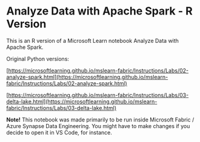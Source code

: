 # Analyze Data with Apache Spark - R Version
This is an R version of a Microsoft Learn notebook Analyze Data with Apache Spark.

Original Python versions:

[https://microsoftlearning.github.io/mslearn-fabric/Instructions/Labs/02-analyze-spark.html](https://microsoftlearning.github.io/mslearn-fabric/Instructions/Labs/02-analyze-spark.html)

[https://microsoftlearning.github.io/mslearn-fabric/Instructions/Labs/03-delta-lake.html](https://microsoftlearning.github.io/mslearn-fabric/Instructions/Labs/03-delta-lake.html)

**Note!** This notebook was made primarily to be run inside Microsoft Fabric / Azure Synapse Data Engineering. You might have to make changes if you decide to open it in VS Code, for instance.
